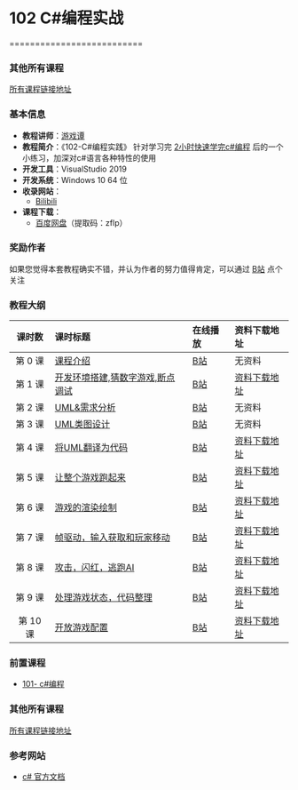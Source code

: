 # 102  C#编程实战

==========================

### 其他所有课程
[所有课程链接地址](https://github.com/GamesTan/GameDevelopTutorials/README.md)


### 基本信息
- **教程讲师**：[游戏谭](https://space.bilibili.com/481436151)
- **教程简介**：《102-C#编程实践》 针对学习完 [2小时快速学完c#编程](https://www.bilibili.com/video/BV1sy4y1u7cw) 后的一个小练习，加深对c#语言各种特性的使用
- **开发工具**：VisualStudio 2019
- **开发系统**：Windows 10 64 位
- **收录网站**：
	- [Bilibili](https://www.bilibili.com/video/BV1Ew411o73C) 
- **课程下载**：
	- [百度网盘](https://pan.baidu.com/s/1f_GYjUuD5hB6rbwXQNbebQ )（提取码：zflp）

### 奖励作者
如果您觉得本套教程确实不错，并认为作者的努力值得肯定，可以通过 [B站](https://space.bilibili.com/481436151) 点个关注

### 教程大纲

| 课时数 | 课时标题 | 在线播放 |资料下载地址|
|:-----:|:--------|:-------|:-------|
|第 0 课|[课程介绍](Doc/Lecture01.md)|[B站](https://www.bilibili.com/video/BV1Ew411o73C?p=1)|无资料
|第 1 课|[开发环境搭建,猜数字游戏,断点调试](Doc/Lecture01.md)|[B站](https://www.bilibili.com/video/BV1Ew411o73C?p=2)|[资料下载地址](https://github.com/GamesTan/102_CSCodingTrain/archive/refs/tags/v0.0.4.zip)
|第 2 课|[UML&需求分析](Doc/Lecture03.md)|[B站](https://www.bilibili.com/video/BV1Ew411o73C?p=4)|无资料
|第 3 课|[UML类图设计](Doc/Lecture03.md)|[B站](https://www.bilibili.com/video/BV1Ew411o73C?p=5)|无资料
|第 4 课|[将UML翻译为代码](Doc/Lecture03.md)|[B站](https://www.bilibili.com/video/BV1Ew411o73C?p=6)|[资料下载地址](https://github.com/GamesTan/102_CSCodingTrain/archive/refs/tags/v0.0.4.zip) 
|第 5 课|[让整个游戏跑起来](Doc/Lecture03.md)|[B站](https://www.bilibili.com/video/BV1Ew411o73C?p=7)|[资料下载地址](https://github.com/GamesTan/102_CSCodingTrain/archive/refs/tags/v0.0.5.zip) 
|第 6 课|[游戏的渲染绘制](Doc/Lecture03.md)|[B站](https://www.bilibili.com/video/BV1Ew411o73C?p=8)|[资料下载地址](https://github.com/GamesTan/102_CSCodingTrain/archive/refs/tags/v0.0.6.zip) 
|第 7 课|[帧驱动，输入获取和玩家移动](Doc/Lecture03.md)|[B站](https://www.bilibili.com/video/BV1Ew411o73C?p=9)|[资料下载地址](https://github.com/GamesTan/102_CSCodingTrain/archive/refs/tags/v0.0.7.zip) 
|第 8 课|[攻击，闪红，逃跑AI](Doc/Lecture03.md)|[B站](https://www.bilibili.com/video/BV1Ew411o73C?p=10)|[资料下载地址](https://github.com/GamesTan/102_CSCodingTrain/archive/refs/tags/v0.0.8.zip) 
|第 9 课|[处理游戏状态，代码整理](Doc/Lecture03.md)|[B站](https://www.bilibili.com/video/BV1Ew411o73C?p=11)|[资料下载地址](https://github.com/GamesTan/102_CSCodingTrain/archive/refs/tags/v0.0.9.zip) 
|第 10 课|[开放游戏配置](Doc/Lecture03.md)|[B站](https://www.bilibili.com/video/BV1Ew411o73C?p=12)|[资料下载地址](https://github.com/GamesTan/102_CSCodingTrain/archive/refs/tags/v0.0.10.zip) 

### 前置课程
- [101- c#编程](https://github.com/GamesTan/GameDevelopTutorials/Readme/101.md)

### 其他所有课程
[所有课程链接地址](https://github.com/GamesTan/GameDevelopTutorials/README.md)

### 参考网站
- [c# 官方文档](https://docs.microsoft.com/zh-cn/dotnet/csharp/)
